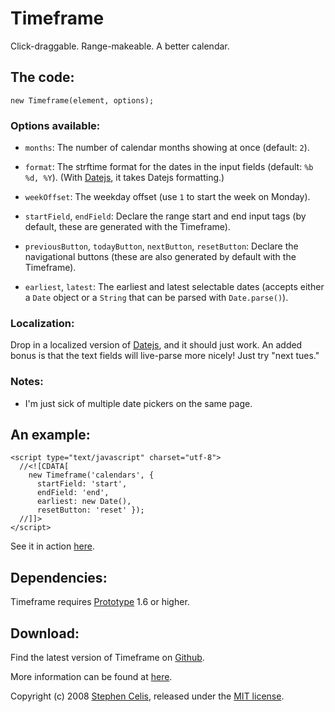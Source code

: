 Timeframe
=========

Click-draggable. Range-makeable. A better calendar.


The code:
---------

    new Timeframe(element, options);


### Options available:

* `months`:
  The number of calendar months showing at once (default: `2`).

* `format`:
  The strftime format for the dates in the input fields (default:
  `%b %d, %Y`). (With [Datejs](http://datejs.com), it takes Datejs
  formatting.)

* `weekOffset`:
  The weekday offset (use `1` to start the week on Monday).

* `startField`, `endField`:
  Declare the range start and end input tags (by default, these are generated
  with the Timeframe).

* `previousButton`, `todayButton`, `nextButton`, `resetButton`:
  Declare the navigational buttons (these are also generated by default with
  the Timeframe).

* `earliest`, `latest`:
  The earliest and latest selectable dates (accepts either a `Date` object or 
  a `String` that can be parsed with `Date.parse()`).


### Localization:

Drop in a localized version of [Datejs](http://datejs.com), and it should just
work. An added bonus is that the text fields will live-parse more nicely! Just
try "next tues."


### Notes:

* I'm just sick of multiple date pickers on the same page.


An example:
-----------

    <script type="text/javascript" charset="utf-8">
      //<![CDATA[
        new Timeframe('calendars', {
          startField: 'start',
          endField: 'end',
          earliest: new Date(),
          resetButton: 'reset' });
      //]]>
    </script>

See it in action 
[here](http://stephencelis.com/projects/timeframe#example_information).

Dependencies:
-------------

Timeframe requires [Prototype](http://prototypejs.org) 1.6 or higher.


Download:
---------

Find the latest version of Timeframe on 
[Github](http://github.com/stephencelis/timeframe).

More information can be found at 
[here](http://stephencelis.com/projects/timeframe).


Copyright (c) 2008 [Stephen Celis](http://stephencelis.com), released under
the [MIT license](http://en.wikipedia.org/wiki/Mit_license).